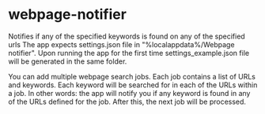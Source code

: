 # webpage-notifier
Notifies if any of the specified keywords is found on any of the specified urls
The app expects settings.json file in "%localappdata%/Webpage notifier".
Upon running the app for the first time settings_example.json file will be generated in the same folder.

You can add multiple webpage search jobs.
Each job contains a list of URLs and keywords.
Each keyword will be searched for in each of the URLs within a job. In other words: the app will notify you if any keyword is found in any of the URLs defined for the job.
After this, the next job will be processed.